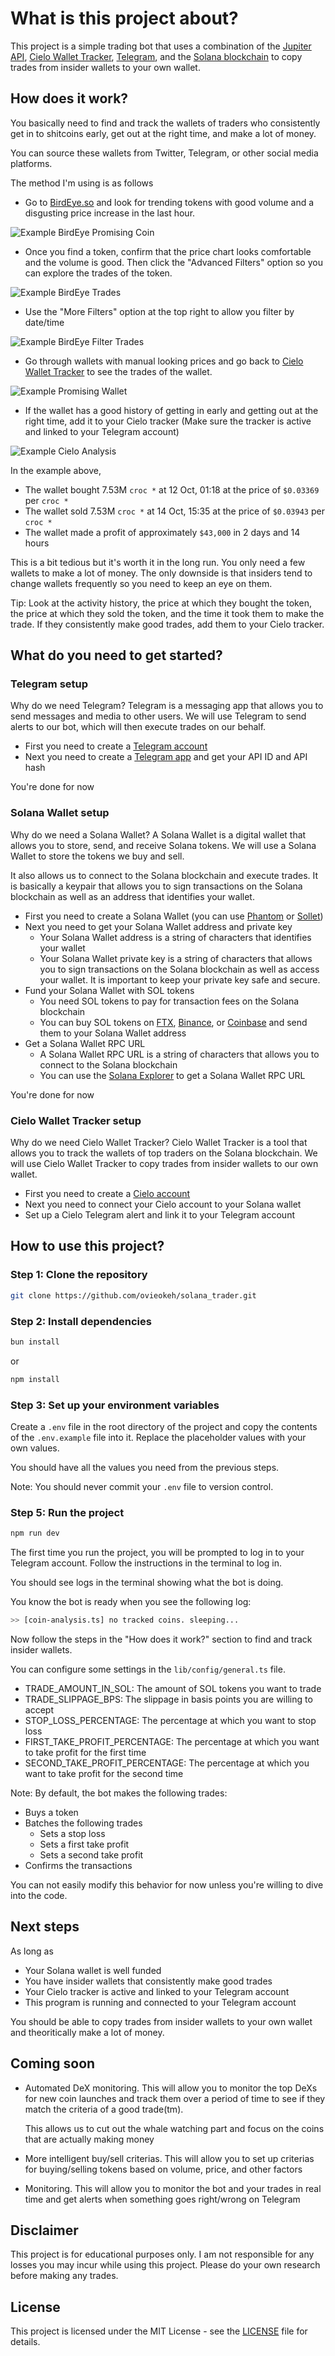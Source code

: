 # What is this project about?

This project is a simple trading bot that uses a combination of the [Jupiter API](https://station.jup.ag/docs/apis/), [Cielo Wallet Tracker](https://app.cielo.finance/), [Telegram](https://telegram.org/), and the [Solana blockchain](https://solana.com/) to copy trades from insider wallets to your own wallet.

## How does it work?

You basically need to find and track
the wallets of traders who consistently get in to shitcoins early, get out at the right time, and make a lot of money.

You can source these wallets from Twitter, Telegram, or other social media platforms.

The method I'm using is as follows

- Go to [BirdEye.so](https://birdeye.so/) and look for trending tokens with good volume and a disgusting price increase in the last hour.

![Example BirdEye Promising Coin](./imgs/example-birdeye-promising-coin.png)

- Once you find a token, confirm that the price chart looks comfortable and the volume is good. Then click the "Advanced Filters" option so you can explore the trades of the token.

![Example BirdEye Trades](./imgs/example-birdeye-advanced-filters.png)

- Use the "More Filters" option at the top right to allow you filter by date/time

![Example BirdEye Filter Trades](./imgs/example-birdeye-filter-trades.png)

- Go through wallets with manual looking prices and go back to [Cielo Wallet Tracker](https://app.cielo.finance/) to see the trades of the wallet.

![Example Promising Wallet](./imgs/example-birdeye-promising-wallet.png)

- If the wallet has a good history of getting in early and getting out at the right time, add it to your Cielo tracker (Make sure the tracker is active and linked to your Telegram account)

![Example Cielo Analysis](./imgs/example-cielo-activity-analysis.png)

In the example above,

- The wallet bought 7.53M `croc *` at 12 Oct, 01:18 at the price of `$0.03369` per `croc *`
- The wallet sold 7.53M `croc *` at 14 Oct, 15:35 at the price of `$0.03943` per `croc *`
- The wallet made a profit of approximately `$43,000` in 2 days and 14 hours

This is a bit tedious but it's worth it in the long run. You only need a few wallets to make a lot of money. The only downside is that insiders tend to change wallets frequently so you need to keep an eye on them.

Tip:
Look at the activity history, the price at which they bought the token, the price at which they sold the token, and the time it took them to make the trade. If they consistently make good trades, add them to your Cielo tracker.

## What do you need to get started?

### Telegram setup

Why do we need Telegram? Telegram is a messaging app that allows you to send messages and media to other users. We will use Telegram to send alerts to our bot, which will then execute trades on our behalf.

- First you need to create a [Telegram account](https://telegram.org/)
- Next you need to create a [Telegram app](https://core.telegram.org/api/obtaining_api_id) and get your API ID and API hash

You're done for now

### Solana Wallet setup

Why do we need a Solana Wallet? A Solana Wallet is a digital wallet that allows you to store, send, and receive Solana tokens. We will use a Solana Wallet to store the tokens we buy and sell.

It also allows us to connect to the Solana blockchain and execute trades.
It is basically a keypair that allows you to sign transactions on the Solana blockchain as well as an address that identifies your wallet.

- First you need to create a Solana Wallet (you can use [Phantom](https://phantom.app/) or [Sollet](https://www.sollet.io/))
- Next you need to get your Solana Wallet address and private key
  - Your Solana Wallet address is a string of characters that identifies your wallet
  - Your Solana Wallet private key is a string of characters that allows you to sign transactions on the Solana blockchain as well as access your wallet. It is important to keep your private key safe and secure.
- Fund your Solana Wallet with SOL tokens
  - You need SOL tokens to pay for transaction fees on the Solana blockchain
  - You can buy SOL tokens on [FTX](https://ftx.com/), [Binance](https://www.binance.com/), or [Coinbase](https://www.coinbase.com/) and send them to your Solana Wallet address
- Get a Solana Wallet RPC URL
  - A Solana Wallet RPC URL is a string of characters that allows you to connect to the Solana blockchain
  - You can use the [Solana Explorer](https://explorer.solana.com/) to get a Solana Wallet RPC URL

You're done for now

### Cielo Wallet Tracker setup

Why do we need Cielo Wallet Tracker? Cielo Wallet Tracker is a tool that allows you to track the wallets of top traders on the Solana blockchain. We will use Cielo Wallet Tracker to copy trades from insider wallets to our own wallet.

- First you need to create a [Cielo account](https://app.cielo.finance/)
- Next you need to connect your Cielo account to your Solana wallet
- Set up a Cielo Telegram alert and link it to your Telegram account

## How to use this project?

### Step 1: Clone the repository

```bash
git clone https://github.com/ovieokeh/solana_trader.git
```

### Step 2: Install dependencies

```bash
bun install
```

or

```bash
npm install
```

### Step 3: Set up your environment variables

Create a `.env` file in the root directory of the project and copy the contents of the `.env.example` file into it. Replace the placeholder values with your own values.

You should have all the values you need from the previous steps.

Note: You should never commit your `.env` file to version control.

### Step 5: Run the project

```bash
npm run dev
```

The first time you run the project, you will be prompted to log in to your Telegram account. Follow the instructions in the terminal to log in.

You should see logs in the terminal showing what the bot is doing.

You know the bot is ready when you see the following log:

```bash
>> [coin-analysis.ts] no tracked coins. sleeping...
```

Now follow the steps in the "How does it work?" section to find and track insider wallets.

You can configure some settings in the `lib/config/general.ts` file.

- TRADE_AMOUNT_IN_SOL: The amount of SOL tokens you want to trade
- TRADE_SLIPPAGE_BPS: The slippage in basis points you are willing to accept
- STOP_LOSS_PERCENTAGE: The percentage at which you want to stop loss
- FIRST_TAKE_PROFIT_PERCENTAGE: The percentage at which you want to take profit for the first time
- SECOND_TAKE_PROFIT_PERCENTAGE: The percentage at which you want to take profit for the second time

Note:
By default, the bot makes the following trades:

- Buys a token
- Batches the following trades
  - Sets a stop loss
  - Sets a first take profit
  - Sets a second take profit
- Confirms the transactions

You can not easily modify this behavior for now unless you're willing to dive into the code.

## Next steps

As long as

- Your Solana wallet is well funded
- You have insider wallets that consistently make good trades
- Your Cielo tracker is active and linked to your Telegram account
- This program is running and connected to your Telegram account

You should be able to copy trades from insider wallets to your own wallet and theoritically make a lot of money.

## Coming soon

- Automated DeX monitoring. This will allow you to monitor the top DeXs for new coin launches and track them over a period of time to see if they match the criteria of a good trade(tm).

  This allows us to cut out the whale watching part and focus on the coins that are actually making money

- More intelligent buy/sell criterias. This will allow you to set up criterias for buying/selling tokens based on volume, price, and other factors
- Monitoring. This will allow you to monitor the bot and your trades in real time and get alerts when something goes right/wrong on Telegram

## Disclaimer

This project is for educational purposes only. I am not responsible for any losses you may incur while using this project. Please do your own research before making any trades.

## License

This project is licensed under the MIT License - see the [LICENSE](LICENSE) file for details.

